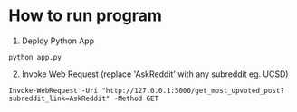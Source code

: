 # How to run program

1. Deploy Python App 
```
python app.py
```

2. Invoke Web Request (replace 'AskReddit' with any subreddit eg. UCSD)

```
Invoke-WebRequest -Uri "http://127.0.0.1:5000/get_most_upvoted_post?subreddit_link=AskReddit" -Method GET
```